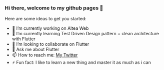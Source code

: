 ### Hi there, welcome to my github pages 👋

Here are some ideas to get you started:

- 🔭 I’m currently working on Altea Web
- 🌱 I’m currently learning Test Driven Design pattern + clean architecture with Flutter
- 👯 I’m looking to collaborate on Flutter
- 💬 Ask me about Flutter
- 📫 How to reach me: [My Twitter](https://twitter.com/raymonddenny14)
- ⚡ Fun fact: I like to learn a new thing and master it as much as i can

